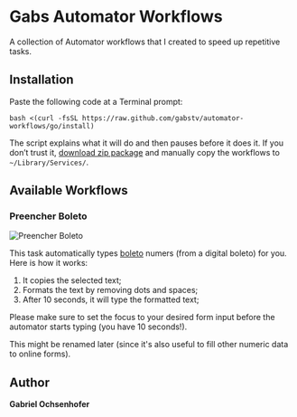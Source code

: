 # Gabs Automator Workflows
A collection of Automator workflows that I created to speed up repetitive tasks.

## Installation
Paste the following code at a Terminal prompt:

```shell
bash <(curl -fsSL https://raw.github.com/gabstv/automator-workflows/go/install)
```

The script explains what it will do and then pauses before it does it. If you don’t trust it, [download zip package](https://github.com/gabstv/automator-workflows/releases) and manually copy the workflows to `~/Library/Services/`.

## Available Workflows

### Preencher Boleto
![Preencher Boleto](https://s3.amazonaws.com/gabstv-github/automator-workflows/preencher-boleto.jpg)

This task automatically types [boleto](http://en.wikipedia.org/wiki/Boleto) numers (from a digital boleto) for you. Here is how it works:
1. It copies the selected text;
2. Formats the text by removing dots and spaces;
3. After 10 seconds, it will type the formatted text;

Please make sure to set the focus to your desired form input before the automator starts typing (you have 10 seconds!).

This might be renamed later (since it's also useful to fill other numeric data to online forms).

## Author
**Gabriel Ochsenhofer**

